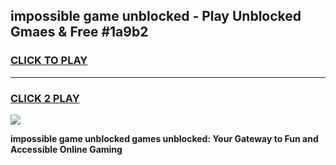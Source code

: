 
## impossible game unblocked - Play Unblocked Gmaes & Free #1a9b2
<h3>
<a href="https://premium.freeplayer.one?title=impossible_game_unblocked&ref=03M">CLICK TO PLAY</a></h3>
<hr>

<h3>
<a href="https://premium.freeplayer.one?title=impossible_game_unblocked&ref=03M">CLICK 2 PLAY</a>
  
</h3>

<a href="https://premium.freeplayer.one?title=impossible_game_unblocked&ref=03M"><img src="https://clearcache.store/games.png"></a>


**impossible game unblocked games unblocked: Your Gateway to Fun and Accessible Online Gaming**
